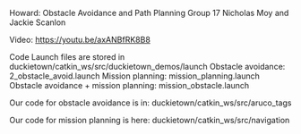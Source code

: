 Howard: Obstacle Avoidance and Path Planning
Group 17
Nicholas Moy and Jackie Scanlon

Video:
https://youtu.be/axANBfRK8B8

Code
Launch files are stored in duckietown/catkin_ws/src/duckietown_demos/launch
Obstacle avoidance: 2_obstacle_avoid.launch
Mission planning: mission_planning.launch
Obstacle avoidance + mission planning: mission_obstacle.launch

Our code for obstacle avoidance is in:
duckietown/catkin_ws/src/aruco_tags

Our code for mission planning is here:
duckietown/catkin_ws/src/navigation



